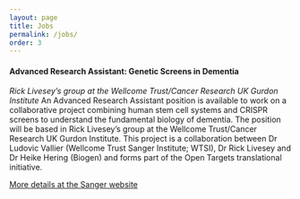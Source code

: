 ```yaml
---
layout: page
title: Jobs
permalink: /jobs/
order: 3
---
```


#### Advanced Research Assistant: Genetic Screens in Dementia
*Rick Livesey’s group at the Wellcome Trust/Cancer Research UK Gurdon Institute*
An Advanced Research Assistant position is available to work on a collaborative project combining human stem cell systems and CRISPR screens to understand the fundamental biology of dementia. The position will be based in Rick Livesey’s group at the Wellcome Trust/Cancer Research UK Gurdon Institute. This project is a collaboration between Dr Ludovic Vallier (Wellcome Trust Sanger Institute; WTSI), Dr Rick Livesey and Dr Heike Hering (Biogen) and forms part of the Open Targets translational initiative.

[More details at the Sanger website](https://jobs.sanger.ac.uk/wd/plsql/wd_portal.show_job?p_web_site_id=1764&p_web_page_id=314056)